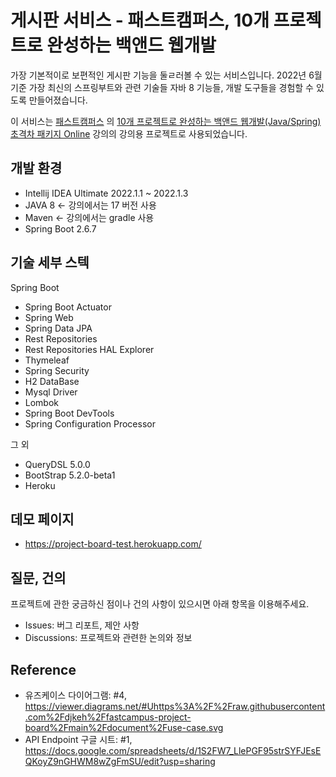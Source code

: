 # 게시판 서비스 - 패스트캠퍼스, 10개 프로젝트로 완성하는 백앤드 웹개발

가장 기본적이로 보편적인 게시판 기능을 둘ㄹ러볼 수 있는 서비스입니다. 2022년 6월 기준 가장 최신의 스프링부트와 관련 기술들 자바 8 기능들, 개발 도구들을 경험할 수 있도록 만들어졌습니다.

이 서비스는 [패스트캠퍼스](https://...) 의 [10개 프로젝트로 완성하는 백앤드 웹개발(Java/Spring) 초격차 패키지 Online](https://...) 강의의 강의용 프로젝트로 사용되었습니다.

## 개발 환경

* Intellij IDEA Ultimate 2022.1.1 ~ 2022.1.3
* JAVA 8 <- 강의에서는 17 버전 사용
* Maven <- 강의에서는 gradle 사용
* Spring Boot 2.6.7

## 기술 세부 스텍

Spring Boot

* Spring Boot Actuator
* Spring Web
* Spring Data JPA
* Rest Repositories
* Rest Repositories HAL Explorer
* Thymeleaf
* Spring Security
* H2 DataBase
* Mysql Driver
* Lombok
* Spring Boot DevTools
* Spring Configuration Processor

그 외

* QueryDSL 5.0.0
* BootStrap 5.2.0-beta1
* Heroku

## 데모 페이지

* https://project-board-test.herokuapp.com/

## 질문, 건의

프로젝트에 관한 궁금하신 점이나 건의 사항이 있으시면 아래 항목을 이용해주세요.

* Issues: 버그 리포트, 제안 사항
* Discussions: 프로젝트와 관련한 논의와 정보


## Reference

* 유즈케이스 다이어그램: #4, https://viewer.diagrams.net/#Uhttps%3A%2F%2Fraw.githubusercontent.com%2Fdjkeh%2Ffastcampus-project-board%2Fmain%2Fdocument%2Fuse-case.svg
* API Endpoint 구글 시트: #1, https://docs.google.com/spreadsheets/d/1S2FW7_LlePGF95strSYFJEsEQKoyZ9nGHWM8wZgFmSU/edit?usp=sharing